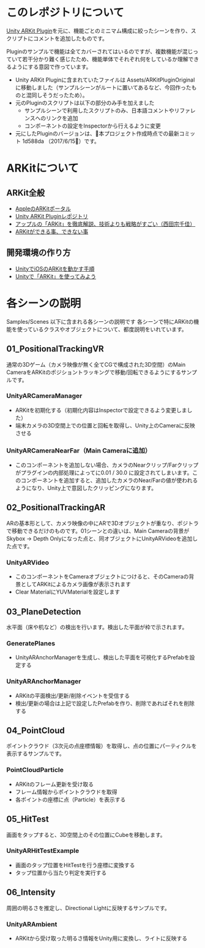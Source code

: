 # このレポジトリについて

[Unity ARKit Plugin](https://bitbucket.org/Unity-Technologies/unity-arkit-plugin)を元に、機能ごとのミニマム構成に絞ったシーンを作り、スクリプトにコメントを追加したものです。

Pluginのサンプルで機能は全てカバーされてはいるのですが、複数機能が混じっていて若干分かり難く感じたため、機能単体でそれぞれ何をしているか理解できるようにする意図で作っています。

- Unity ARKit Pluginに含まれていたファイルは Assets/ARKitPluginOriginal に移動しました（サンプルシーンがルートに置いてあるなど、今回作ったものと混同しそうだったため）。
- 元のPluginのスクリプトは以下の部分のみ手を加えました
  - サンプルシーンで利用したスクリプトのみ、日本語コメントやリファレンスへのリンクを追加
  - コンポーネントの設定をInspectorから行えるように変更
- 元にしたPluginのバージョンは、本プロジェクト作成時点での最新コミット 1d588da （2017/6/15）です。

# ARKitについて

## ARKit全般

- [AppleのARKitポータル](https://developer.apple.com/arkit/)
- [Unity ARKit Pluginレポジトリ](https://bitbucket.org/Unity-Technologies/unity-arkit-plugin)
- [アップルの「ARKit」を徹底解説、技術よりも戦略がすごい（西田宗千佳）](http://japanese.engadget.com/2017/06/21/arkit/)
- [ARKitができる事、できない事](http://qiita.com/arumani/items/6efad65a17e2eafde5a1)

## 開発環境の作り方

- [UnityでiOSのARKitを動かす手順](http://qiita.com/arumani/items/aac7372a171e441e1f16)
- [Unityで「ARKit」を使ってみよう](https://tech.sge.cyberagent.co.jp/gameengine/unity/arkit/)

# 各シーンの説明

Samples/Scenes 以下に含まれる各シーンの説明です
各シーンで特にARKitの機能を使っているクラスやオブジェクトについて、都度説明をいれています。

## 01_PositionalTrackingVR

通常の3Dゲーム（カメラ映像が無く全てCGで構成された3D空間）のMain CameraをARKitのポジショントラッキングで移動/回転できるようにするサンプルです。

### UnityARCameraManager

- ARKitを初期化する（初期化内容はInspectorで設定できるよう変更しました）
- 端末カメラの3D空間上での位置と回転を取得し、Unity上のCameraに反映させる

### UnityARCameraNearFar（Main Cameraに追加）

- このコンポーネントを追加しない場合、カメラのNearクリップ/Farクリップがプラグインの内部処理によってに0.01 / 30.0 に設定されてしまいます。このコンポーネントを追加すると、追加したカメラのNear/Farの値が使われるようになり、Unity上で意図したクリッピングになります。

## 02_PositionalTrackingAR

ARの基本形として、カメラ映像の中にARで3Dオブジェクトが重なり、ポジトラで移動できるだけのものです。01シーンとの違いは、Main Cameraの背景がSkybox → Depth Onlyになった点と、同オブジェクトにUnityARVideoを追加した点です。

### UnityARVideo

- このコンポーネントをCameraオブジェクトにつけると、そのCameraの背景としてARKitによるカメラ画像が表示されます
- Clear MaterialにYUVMaterialを設定します

## 03_PlaneDetection

水平面（床や机など）の検出を行います。検出した平面が枠で示されます。

### GeneratePlanes

- UnityARAnchorManagerを生成し、検出した平面を可視化するPrefabを設定する

### UnityARAnchorManager

- ARKitの平面検出/更新/削除イベントを受信する
- 検出/更新の場合は上記で設定したPrefabを作り、削除であればそれを削除する

## 04_PointCloud

ポイントクラウド（3次元の点座標情報）を取得し、点の位置にパーティクルを表示するサンプルです。

### PointCloudParticle

- ARKitのフレーム更新を受け取る
- フレーム情報からポイントクラウドを取得
- 各ポイントの座標に点（Particle）を表示する

## 05_HitTest

画面をタップすると、3D空間上のその位置にCubeを移動します。

### UnityARHitTestExample

- 画面のタップ位置をHitTestを行う座標に変換する
- タップ位置から当たり判定を実行する

## 06_Intensity

周囲の明るさを推定し、Directional Lightに反映するサンプルです。

### UnityARAmbient
- ARKitから受け取った明るさ情報をUnity用に変換し、ライトに反映する

